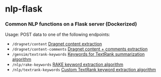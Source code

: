 # nlp-flask
### Common NLP functions on a Flask server (Dockerized)

Usage:
POST data to one of the following endpoints:
- `/dragnet/content` [Dragnet content extraction](https://github.com/dragnet-org/dragnet)
- `/dragnet/content-comments` [Dragnet content + comments extraction](https://github.com/dragnet-org/dragnet)
- `/gensim/textrank-keywords` [Keywords for TextRank summarization algorithm](https://radimrehurek.com/gensim/summarization/keywords.html)
- `/nlp/rake-keywords` [RAKE keyword extraction algorithm]()
- `/nlp/textrank-keywords` [Custom TextRank keyword extraction algorithm](https://en.wikipedia.org/wiki/PageRank)
